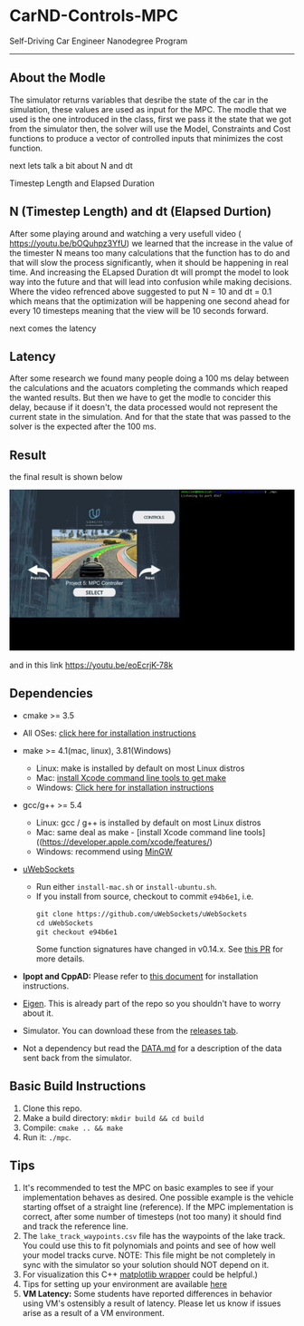 # CarND-Controls-MPC
Self-Driving Car Engineer Nanodegree Program

---


## About the Modle

The simulator returns variables that desribe the state of the car in the simulation, these values are used as input for the MPC. The modle that we used is the one introduced in the class, first we pass it the state that we got from the simulator then, the solver will use the Model, Constraints and Cost functions to produce a vector of controlled inputs that minimizes the cost function.

next lets talk a bit about N and dt

Timestep Length and Elapsed Duration 

## N (Timestep Length) and dt (Elapsed Durtion)

After some playing around and watching a very usefull video ( https://youtu.be/bOQuhpz3YfU) we learned that the increase in the value of the timester N means too many calculations that the function has to do and that will slow the process significantly, when it should be happening in real time. And increasing the ELapsed Duration dt will prompt the model to look way into the future and that will lead into confusion while making decisions. Where the video refrenced above suggested to put N = 10 and dt = 0.1 which means that the optimization will be happening one second ahead for every 10 timesteps meaning that the view will be 10 seconds forward.

next comes the latency

## Latency

After some research we found many people doing a 100 ms delay between the calculations and the acuators completing the commands which reaped  the wanted results. But then we have to get the modle to concider this delay, because if it doesn't, the data processed would not represent the current state in the simulation. And for that the state that was passed to the solver is the expected after the 100 ms.


## Result

the final result is shown below 

![result](Outputs&Results/result.gif)

and in this link https://youtu.be/eoEcrjK-78k



## Dependencies

* cmake >= 3.5
 * All OSes: [click here for installation instructions](https://cmake.org/install/)
* make >= 4.1(mac, linux), 3.81(Windows)
  * Linux: make is installed by default on most Linux distros
  * Mac: [install Xcode command line tools to get make](https://developer.apple.com/xcode/features/)
  * Windows: [Click here for installation instructions](http://gnuwin32.sourceforge.net/packages/make.htm)
* gcc/g++ >= 5.4
  * Linux: gcc / g++ is installed by default on most Linux distros
  * Mac: same deal as make - [install Xcode command line tools]((https://developer.apple.com/xcode/features/)
  * Windows: recommend using [MinGW](http://www.mingw.org/)
* [uWebSockets](https://github.com/uWebSockets/uWebSockets)
  * Run either `install-mac.sh` or `install-ubuntu.sh`.
  * If you install from source, checkout to commit `e94b6e1`, i.e.
    ```
    git clone https://github.com/uWebSockets/uWebSockets
    cd uWebSockets
    git checkout e94b6e1
    ```
    Some function signatures have changed in v0.14.x. See [this PR](https://github.com/udacity/CarND-MPC-Project/pull/3) for more details.

* **Ipopt and CppAD:** Please refer to [this document](https://github.com/udacity/CarND-MPC-Project/blob/master/install_Ipopt_CppAD.md) for installation instructions.
* [Eigen](http://eigen.tuxfamily.org/index.php?title=Main_Page). This is already part of the repo so you shouldn't have to worry about it.
* Simulator. You can download these from the [releases tab](https://github.com/udacity/self-driving-car-sim/releases).
* Not a dependency but read the [DATA.md](./DATA.md) for a description of the data sent back from the simulator.


## Basic Build Instructions

1. Clone this repo.
2. Make a build directory: `mkdir build && cd build`
3. Compile: `cmake .. && make`
4. Run it: `./mpc`.

## Tips

1. It's recommended to test the MPC on basic examples to see if your implementation behaves as desired. One possible example
is the vehicle starting offset of a straight line (reference). If the MPC implementation is correct, after some number of timesteps
(not too many) it should find and track the reference line.
2. The `lake_track_waypoints.csv` file has the waypoints of the lake track. You could use this to fit polynomials and points and see of how well your model tracks curve. NOTE: This file might be not completely in sync with the simulator so your solution should NOT depend on it.
3. For visualization this C++ [matplotlib wrapper](https://github.com/lava/matplotlib-cpp) could be helpful.)
4.  Tips for setting up your environment are available [here](https://classroom.udacity.com/nanodegrees/nd013/parts/40f38239-66b6-46ec-ae68-03afd8a601c8/modules/0949fca6-b379-42af-a919-ee50aa304e6a/lessons/f758c44c-5e40-4e01-93b5-1a82aa4e044f/concepts/23d376c7-0195-4276-bdf0-e02f1f3c665d)
5. **VM Latency:** Some students have reported differences in behavior using VM's ostensibly a result of latency.  Please let us know if issues arise as a result of a VM environment.

